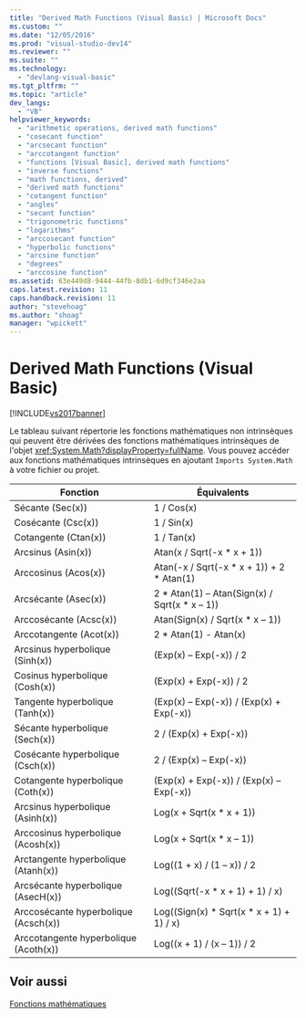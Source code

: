 ```yaml
---
title: "Derived Math Functions (Visual Basic) | Microsoft Docs"
ms.custom: ""
ms.date: "12/05/2016"
ms.prod: "visual-studio-dev14"
ms.reviewer: ""
ms.suite: ""
ms.technology: 
  - "devlang-visual-basic"
ms.tgt_pltfrm: ""
ms.topic: "article"
dev_langs: 
  - "VB"
helpviewer_keywords: 
  - "arithmetic operations, derived math functions"
  - "cosecant function"
  - "arcsecant function"
  - "arccotangent function"
  - "functions [Visual Basic], derived math functions"
  - "inverse functions"
  - "math functions, derived"
  - "derived math functions"
  - "cotangent function"
  - "angles"
  - "secant function"
  - "trigonometric functions"
  - "logarithms"
  - "arccosecant function"
  - "hyperbolic functions"
  - "arcsine function"
  - "degrees"
  - "arccosine function"
ms.assetid: 63e449d8-9444-44fb-8db1-6d9cf346e2aa
caps.latest.revision: 11
caps.handback.revision: 11
author: "stevehoag"
ms.author: "shoag"
manager: "wpickett"
---
```

# Derived Math Functions (Visual Basic)
[!INCLUDE[vs2017banner](../../../csharp/includes/vs2017banner.md)]

Le tableau suivant répertorie les fonctions mathématiques non intrinsèques qui peuvent être dérivées des fonctions mathématiques intrinsèques de l'objet <xref:System.Math?displayProperty=fullName>.  Vous pouvez accéder aux fonctions mathématiques intrinsèques en ajoutant `Imports System.Math` à votre fichier ou projet.  
  
|Fonction|Équivalents|  
|--------------|-----------------|  
|Sécante \(Sec\(x\)\)|1 \/ Cos\(x\)|  
|Cosécante \(Csc\(x\)\)|1 \/ Sin\(x\)|  
|Cotangente \(Ctan\(x\)\)|1 \/ Tan\(x\)|  
|Arcsinus \(Asin\(x\)\)|Atan\(x \/ Sqrt\(\-x \* x \+ 1\)\)|  
|Arccosinus \(Acos\(x\)\)|Atan\(\-x \/ Sqrt\(\-x \* x \+ 1\)\) \+ 2 \* Atan\(1\)|  
|Arcsécante \(Asec\(x\)\)|2 \* Atan\(1\) – Atan\(Sign\(x\) \/ Sqrt\(x \* x – 1\)\)|  
|Arccosécante \(Acsc\(x\)\)|Atan\(Sign\(x\) \/ Sqrt\(x \* x – 1\)\)|  
|Arccotangente \(Acot\(x\)\)|2 \* Atan\(1\) \- Atan\(x\)|  
|Arcsinus hyperbolique \(Sinh\(x\)\)|\(Exp\(x\) – Exp\(\-x\)\) \/ 2|  
|Cosinus hyperbolique \(Cosh\(x\)\)|\(Exp\(x\) \+ Exp\(\-x\)\) \/ 2|  
|Tangente hyperbolique \(Tanh\(x\)\)|\(Exp\(x\) – Exp\(\-x\)\) \/ \(Exp\(x\) \+ Exp\(\-x\)\)|  
|Sécante hyperbolique \(Sech\(x\)\)|2 \/ \(Exp\(x\) \+ Exp\(\-x\)\)|  
|Cosécante hyperbolique \(Csch\(x\)\)|2 \/ \(Exp\(x\) – Exp\(\-x\)\)|  
|Cotangente hyperbolique \(Coth\(x\)\)|\(Exp\(x\) \+ Exp\(\-x\)\) \/ \(Exp\(x\) – Exp\(\-x\)\)|  
|Arcsinus hyperbolique \(Asinh\(x\)\)|Log\(x \+ Sqrt\(x \* x \+ 1\)\)|  
|Arccosinus hyperbolique \(Acosh\(x\)\)|Log\(x \+ Sqrt\(x \* x – 1\)\)|  
|Arctangente hyperbolique \(Atanh\(x\)\)|Log\(\(1 \+ x\) \/ \(1 – x\)\) \/ 2|  
|Arcsécante hyperbolique \(AsecH\(x\)\)|Log\(\(Sqrt\(\-x \* x \+ 1\) \+ 1\) \/ x\)|  
|Arccosécante hyperbolique \(Acsch\(x\)\)|Log\(\(Sign\(x\) \* Sqrt\(x \* x \+ 1\) \+ 1\) \/ x\)|  
|Arccotangente hyperbolique \(Acoth\(x\)\)|Log\(\(x \+ 1\) \/ \(x – 1\)\) \/ 2|  
  
## Voir aussi  
 [Fonctions mathématiques](../../../visual-basic/language-reference/functions/math-functions.md)
